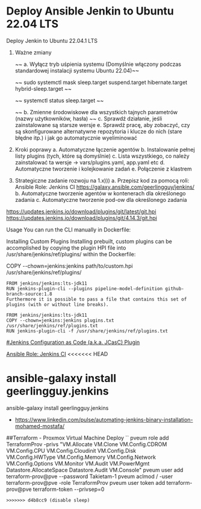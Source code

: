 # Deploy Ansible Jenkin to Ubuntu 22.04 LTS
Deploy Jenkin to Ubuntu 22.04.1 LTS

1. Ważne zmiany
   
   ~~ a. Wyłącz tryb uśpienia systemu (Domyślnie włączony podczas standardowej instalacji systemu Ubuntu 22.04)~~
   
   ~~   sudo systemctl mask sleep.target suspend.target hibernate.target hybrid-sleep.target ~~
 
   ~~   systemctl status sleep.target ~~
   
   ~~ b. Zmienne środowiskowe dla wszystkich tajnych parametrów (nazwy użytkowników, hasła) ~~
    c. Sprawdź działanie, jeśli zainstalowane są starsze wersje
    e. Sprawdź pracę, aby zobaczyć, czy są skonfigurowane alternatywne repozytoria i klucze do nich (stare błędne itp.) i jak go automatycznie wyeliminować
2. Kroki poprawy
    a. Automatyczne łączenie agentów
    b. Instalowanie pełnej listy  plugins (tych, które są domyślnie)
    c. Lista wszystkiego, co należy zainstalować ta wersje -> vars/plugins.yaml, app.yaml etc
    d. Automatyczne tworzenie i kolejkowanie zadań
    e. Połączenie z klastrem
3. Strategiczne zadanie rozwoju na 1.x)))
    a. Przepisz kod za pomocą roli: Ansible Role: Jenkins CI
       https://galaxy.ansible.com/geerlingguy/jenkins/
    b. Automatyczne tworzenie agentów w kontenerach dla określonego zadania
    с. Automatyczne tworzenie pod-ow dla określonego zadania

https://updates.jenkins.io/download/plugins/git/latest/git.hpi
https://updates.jenkins.io/download/plugins/git/4.14.3/git.hpi

Usage
You can run the CLI manually in Dockerfile:

Installing Custom Plugins
Installing prebuilt, custom plugins can be accomplished by copying the plugin HPI file into /usr/share/jenkins/ref/plugins/ within the Dockerfile:

COPY --chown=jenkins:jenkins path/to/custom.hpi /usr/share/jenkins/ref/plugins/

```
FROM jenkins/jenkins:lts-jdk11
RUN jenkins-plugin-cli --plugins pipeline-model-definition github-branch-source:1.8
Furthermore it is possible to pass a file that contains this set of plugins (with or without line breaks).
```

```
FROM jenkins/jenkins:lts-jdk11
COPY --chown=jenkins:jenkins plugins.txt /usr/share/jenkins/ref/plugins.txt
RUN jenkins-plugin-cli -f /usr/share/jenkins/ref/plugins.txt
```


[#Jenkins Configuration as Code (a.k.a. JCasC) Plugin](https://plugins.jenkins.io/configuration-as-code/)


[Ansible Role: Jenkins CI](https://github.com/geerlingguy/ansible-role-jenkins)
<<<<<<< HEAD

ansible-galaxy install geerlingguy.jenkins
=======
ansible-galaxy install geerlingguy.jenkins


* https://www.linkedin.com/pulse/automating-jenkins-binary-installation-mohamed-mostafa/

##Terraform - Proxmox Virtual Machine Deploy
``
pveum role add TerraformProv -privs "VM.Allocate VM.Clone VM.Config.CDROM VM.Config.CPU VM.Config.Cloudinit VM.Config.Disk \
VM.Config.HWType VM.Config.Memory VM.Config.Network VM.Config.Options VM.Monitor VM.Audit VM.PowerMgmt Datastore.AllocateSpace Datastore.Audit VM.Console"
pveum user add terraform-prov@pve --password Takietam-1
pveum aclmod / -user terraform-prov@pve -role TerraformProv
pveum user token add terraform-prov@pve terraform-token --privsep=0
```
>>>>>>> d4b8cc9 (disable sleep)
